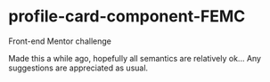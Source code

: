 # profile-card-component-FEMC
Front-end Mentor challenge 

Made this a while ago, hopefully all semantics are relatively ok...
Any suggestions are appreciated as usual.
